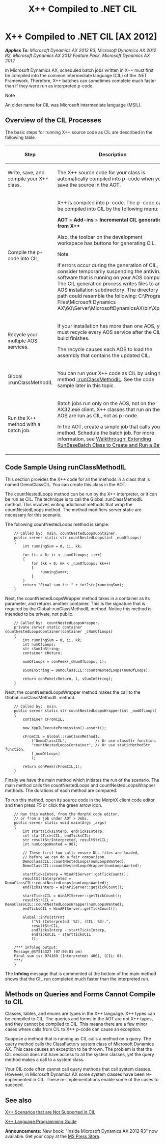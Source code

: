 ﻿---
title: X++ Compiled to .NET CIL
TOCTitle: X++ Compiled to .NET CIL
ms:assetid: 02098aad-2028-4f59-b53f-6b0bd002b25a
ms:mtpsurl: https://msdn.microsoft.com/en-us/library/Gg839855(v=AX.60)
ms:contentKeyID: 35240123
ms.date: 05/18/2015
mtps_version: v=AX.60
---

# X++ Compiled to .NET CIL [AX 2012]


_**Applies To:** Microsoft Dynamics AX 2012 R3, Microsoft Dynamics AX 2012 R2, Microsoft Dynamics AX 2012 Feature Pack, Microsoft Dynamics AX 2012_

In Microsoft Dynamics AX, scheduled batch jobs written in X++ must first be compiled into the common intermediate language (CIL) of the .NET Framework. Therefore, X++ batches can sometimes complete much faster than if they were run as interpreted p-code.


> [!NOTE]
> <P>An older name for CIL was Microsoft intermediate language (MSIL).</P>



## Overview of the CIL Processes

The basic steps for running X++ source code as CIL are described in the following table.

<table>
<colgroup>
<col style="width: 50%" />
<col style="width: 50%" />
</colgroup>
<thead>
<tr class="header">
<th><p>Step</p></th>
<th><p>Description</p></th>
</tr>
</thead>
<tbody>
<tr class="odd">
<td><p>Write, save, and compile your X++ class.</p></td>
<td><p>The X++ source code for your class is automatically compiled into p-code when you save the source in the AOT.</p></td>
</tr>
<tr class="even">
<td><p>Compile the p-code into CIL.</p></td>
<td><p>X++ is compiled into p-code. The p-code can be compiled into CIL by the following menu:</p>
<p><strong>AOT</strong> &gt; <strong>Add-ins</strong> &gt; <strong>Incremental CIL generation from X++</strong></p>
<p>Also, the toolbar on the development workspace has buttons for generating CIL.</p>

> [!note]  
> <P>If errors occur during the generation of CIL, consider temporarily suspending the antivirus software that is running on your AOS computer. The CIL generation process writes files to an AOS installation subdirectory. The directory path could resemble the following: C:\Program Files\Microsoft Dynamics AX\60\Server\MicrosoftDynamicsAX\bin\XppIL\</P>

</td>
</tr>
<tr class="odd">
<td><p>Recycle your multiple AOS services.</p></td>
<td><p>If your installation has more than one AOS, you must recycle every AOS service after the CIL build finishes.</p>
<p>The recycle causes each AOS to load the assembly that contains the updated CIL.</p></td>
</tr>
<tr class="even">
<td><p>Global ::runClassMethodIL</p></td>
<td><p>You can run your X++ code as CIL by using the method <a href="https://msdn.microsoft.com/en-us/library/gg802844(v=ax.60)">::runClassMethodIL</a>. See the code sample later in this topic.</p></td>
</tr>
<tr class="odd">
<td><p>Run the X++ method with a batch job.</p></td>
<td><p>Batch jobs run only on the AOS, not on the AX32.exe client. X++ classes that run on the AOS are run as CIL, not as p-code.</p>
<p>In the AOT, create a simple job that calls your method. Schedule the batch job. For more information, see <a href="walkthrough-extending-runbasebatch-class-to-create-and-run-a-batch.md">Walkthrough: Extending RunBaseBatch Class to Create and Run a Batch</a>.</p></td>
</tr>
</tbody>
</table>


## Code Sample Using runClassMethodIL

This section provides the X++ code for all the methods in a class that is named DemoClassCIL. You can create this class in the AOT.

The countNestedLoops method can be run by the X++ interpreter, or it can be run as CIL. The technique is to call the Global::runClassMethodIL method. This involves writing additional methods that wrap the countNestedLoops method. The method modifiers server static are necessary for this scenario.

The following countNestedLoops method is simple.
```X++  
    // Called by:  main, countNestedLoopsContainer.
    public server static str countNestedLoops(int _numOfLoops)
    {
        int runningSum = 0, ii, kk;
        
        for (ii = 0; ii < _numOfLoops; ii++)
        {
            for (kk = 0; kk < _numOfLoops; kk++)
            {
                runningSum++;
            }
        }
        return "Final sum is: " + int2str(runningSum);
    }
```
Next, the countNestedLoopsWrapper method takes in a container as its parameter, and returns another container. This is the signature that is required by the Global::runClassMethodIL method. Notice this method is intended to be private, not public.
```X++  
    // Called by:  countNestedLoopsWrapper.
    private server static container countNestedLoopsContainer(container _cNumOfLoops)
    {
        int runningSum = 0, ii, kk;
        int numOfLoops;
        str sSumInString;
        container cReturn;
    
        numOfLoops = conPeek(_cNumOfLoops, 1);
    
        sSumInString = DemoClassCIL::countNestedLoops(numOfLoops);
    
        return conPoke(cReturn, 1, sSumInString);
    }
```
Next, the countNestedLoopsWrapper method makes the call to the Global::runClassMethodIL method.
```X++  
    // Called by:  main.
    public server static str countNestedLoopsWrapper(int _numOfLoops)
    {
        container cFromCIL;
        
        new XppILExecutePermission().assert();
        
        cFromCIL = Global::runClassMethodIL
            ("DemoClassCIL",             // Or use classStr function.
            "countNestedLoopsContainer", // Or use staticMethodStr function.
            [_numOfLoops]
            );
        
        return conPeek(cFromCIL,1);
    }
```
Finally we have the main method which initiates the run of the scenario. The main method calls the countNestedLoops and countNestedLoopsWrapper methods. The durations of each method are compared.

To run this method, open its source code in the MorphX client code editor, and then press F5 or click the green arrow icon.
```X++  
    // Run this method, from the MorphX code editor,
    // or from a job under AOT > Jobs.
    public server static void main(Args _args)
    {
        int startTicksInterp, endTicksInterp;
        int startTicksCIL, endTicksCIL;
        str resultStrInterpreted, resultStrCIL;
        int numLoopsWanted = 987;
        
        // These first two calls ensure DLL files are loaded,
        // before we can do a fair comparison.    
        DemoClassCIL::countNestedLoops(numLoopsWanted);
        DemoClassCIL::countNestedLoopsWrapper(numLoopsWanted);
    
        startTicksInterp = WinAPIServer::getTickCount();
        resultStrInterpreted = DemoClassCIL::countNestedLoops(numLoopsWanted);
        endTicksInterp = WinAPIServer::getTickCount();
    
        startTicksCIL = WinAPIServer::getTickCount();
        resultStrCIL = DemoClassCIL::countNestedLoopsWrapper(numLoopsWanted);
        endTicksCIL = WinAPIServer::getTickCount();
        
        Global::info(strFmt
            ("%1 (Interpreted: %2), (CIL: %3).",
            resultStrCIL,
            endTicksInterp - startTicksInterp,
            endTicksCIL - startTicksCIL
            ));
    
    /*** Infolog output:
    Message_@SYS14327 (07:50:01 pm)
    Final sum is: 974169 (Interpreted: 406), (CIL: 0).
    ***/
    }
```
The **Infolog** message that is commented at the bottom of the main method shows that the CIL run completed much faster than the interpreted run.

## Methods on Queries and Forms Cannot Compile to CIL

Classes, tables, and enums are types in the X++ language. X++ types can be compiled to CIL. The queries and forms in the AOT are not X++ types, and they cannot be compiled to CIL. This means there are a few minor cases where calls from CIL to X++ p-code can cause an exception.

Suppose a method that is running as CIL calls a method on a query. The query method calls the ClassFactory system class of Microsoft Dynamics AX. This case causes an exception to be thrown. The problem is that the CIL session does not have access to all the system classes, yet the query method makes a call to a system class.

Your CIL code often cannot call query methods that call system classes. However, in Microsoft Dynamics AX some system classes have been re-implemented in CIL. These re-implementations enable some of the cases to succeed.

## See also

[X++ Scenarios that are Not Supported in CIL](x-scenarios-that-are-not-supported-in-cil.md)

[X++ Language Programming Guide](x-language-programming-guide.md)

  
**Announcements:** New book: "Inside Microsoft Dynamics AX 2012 R3" now available. Get your copy at the [MS Press Store](https://www.microsoftpressstore.com/store/inside-microsoft-dynamics-ax-2012-r3-9780735685109).

